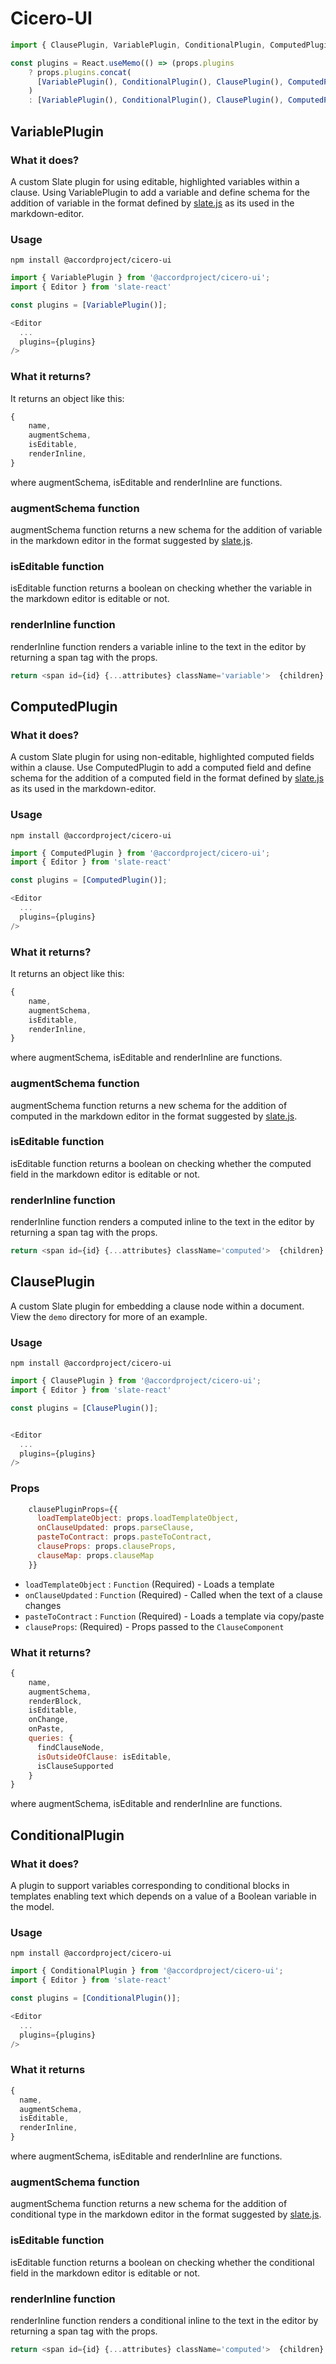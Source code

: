 # Cicero-UI

```js
import { ClausePlugin, VariablePlugin, ConditionalPlugin, ComputedPlugin } from '@accordproject/cicero-ui';

const plugins = React.useMemo(() => (props.plugins
    ? props.plugins.concat(
      [VariablePlugin(), ConditionalPlugin(), ClausePlugin(), ComputedPlugin()]
    )
    : [VariablePlugin(), ConditionalPlugin(), ClausePlugin(), ComputedPlugin()]), [props.plugins]);
```

## VariablePlugin

### What it does?

A custom Slate plugin for using editable, highlighted variables within a clause.
Using VariablePlugin to add a variable and define schema for the addition of variable in the format defined by [slate.js](https://docs.slatejs.org/) as its used in the markdown-editor.

### Usage

```shell
npm install @accordproject/cicero-ui
```

```js
import { VariablePlugin } from '@accordproject/cicero-ui';
import { Editor } from 'slate-react'

const plugins = [VariablePlugin()];

<Editor
  ...
  plugins={plugins}
/>

```

### What it returns?

It returns an object like this:

```js
{
    name,
    augmentSchema,
    isEditable,
    renderInline,
}

```

where augmentSchema, isEditable and renderInline are functions.

### augmentSchema function

augmentSchema function returns a new schema for the addition of variable in the markdown editor in the format suggested by [slate.js](https://docs.slatejs.org/).

### isEditable function

isEditable function returns a boolean on checking whether the variable in the markdown editor is editable or not.

### renderInline function

renderInline function renders a variable inline to the text in the editor by returning a span tag with the props.

```js
return <span id={id} {...attributes} className='variable'>  {children}  </span>;
```

## ComputedPlugin

### What it does?

A custom Slate plugin for using non-editable, highlighted computed fields within a clause.
Use ComputedPlugin to add a computed field and define schema for the addition of a computed field in the format defined by [slate.js](https://docs.slatejs.org/) as its used in the markdown-editor.

### Usage

```shell
npm install @accordproject/cicero-ui
```

```js
import { ComputedPlugin } from '@accordproject/cicero-ui';
import { Editor } from 'slate-react'

const plugins = [ComputedPlugin()];

<Editor
  ...
  plugins={plugins}
/>

```

### What it returns?

It returns an object like this:

```js
{
    name,
    augmentSchema,
    isEditable,
    renderInline,
}

```

where augmentSchema, isEditable and renderInline are functions.

### augmentSchema function

augmentSchema function returns a new schema for the addition of computed in the markdown editor in the format suggested by [slate.js](https://docs.slatejs.org/).

### isEditable function

isEditable function returns a boolean on checking whether the computed field in the markdown editor is editable or not.

### renderInline function

renderInline function renders a computed inline to the text in the editor by returning a span tag with the props.

```js
return <span id={id} {...attributes} className='computed'>  {children}  </span>;
```

## ClausePlugin

A custom Slate plugin for embedding a clause node within a document. View the `demo` directory for more of an example.

### Usage

```shell
npm install @accordproject/cicero-ui
```

```js
import { ClausePlugin } from '@accordproject/cicero-ui';
import { Editor } from 'slate-react'

const plugins = [ClausePlugin()];


<Editor
  ...
  plugins={plugins}
/>
```

### Props

```js
    clausePluginProps={{
      loadTemplateObject: props.loadTemplateObject,
      onClauseUpdated: props.parseClause,
      pasteToContract: props.pasteToContract,
      clauseProps: props.clauseProps,
      clauseMap: props.clauseMap
    }}
```

* `loadTemplateObject` : `Function` (Required) - Loads a template
* `onClauseUpdated` : `Function` (Required) - Called when the text of a clause changes
* `pasteToContract` : `Function` (Required) - Loads a template via copy/paste
* `clauseProps`: (Required) - Props passed to the `ClauseComponent`

### What it returns?

```js
{
    name,
    augmentSchema,
    renderBlock,
    isEditable,
    onChange,
    onPaste,
    queries: {
      findClauseNode,
      isOutsideOfClause: isEditable,
      isClauseSupported
    }
}
```

where augmentSchema, isEditable and renderInline are functions.

## ConditionalPlugin

### What it does?

A plugin to support variables corresponding to conditional blocks in templates enabling text which depends on a value of a Boolean variable in the model.

### Usage

```shell
npm install @accordproject/cicero-ui
```

```js
import { ConditionalPlugin } from '@accordproject/cicero-ui';
import { Editor } from 'slate-react'

const plugins = [ConditionalPlugin()];

<Editor
  ...
  plugins={plugins}
/>
```

### What it returns

```js
{
  name,
  augmentSchema,
  isEditable,
  renderInline,
}
```

where augmentSchema, isEditable and renderInline are functions.

### augmentSchema function

augmentSchema function returns a new schema for the addition of conditional type in the markdown editor in the format suggested by [slate.js](https://docs.slatejs.org/).

### isEditable function

isEditable function returns a boolean on checking whether the conditional field in the markdown editor is editable or not.

### renderInline function

renderInline function renders a conditional inline to the text in the editor by returning a span tag with the props.

```js
return <span id={id} {...attributes} className='computed'>  {children}  </span>;
```
